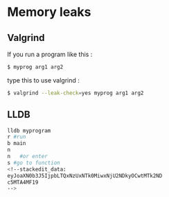 # Memory leaks
## Valgrind
If you run a program like this : 
```bash
$ myprog arg1 arg2
```
type this to use valgrind : 
```bash
$ valgrind --leak-check=yes myprog arg1 arg2
```	

## LLDB
```bash
lldb myprogram
r #run
b main
n 
n	#or enter
s #go to function
<!--stackedit_data:
eyJoaXN0b3J5IjpbLTQxNzUxNTk0MiwxNjU2NDkyOCwtMTk2ND
c5MTA4MF19
-->